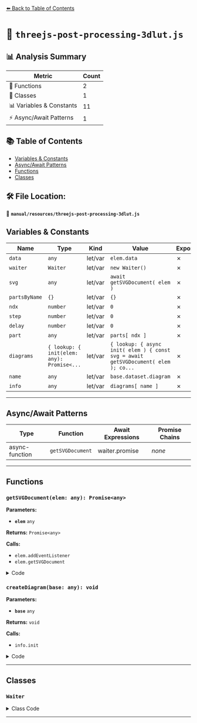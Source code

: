 [⬅️ Back to Table of Contents](../../index.md)

# 📄 `threejs-post-processing-3dlut.js`

## 📊 Analysis Summary

| Metric | Count |
|--------|-------|
| 🔧 Functions | 2 |
| 🧱 Classes | 1 |
| 📊 Variables & Constants | 11 |
| ⚡ Async/Await Patterns | 1 |

## 📚 Table of Contents

- [Variables & Constants](#variables-constants)
- [Async/Await Patterns](#asyncawait-patterns)
- [Functions](#functions)
- [Classes](#classes)

## 🛠️ File Location:
📂 **`manual/resources/threejs-post-processing-3dlut.js`**

## Variables & Constants

| Name | Type | Kind | Value | Exported |
|------|------|------|-------|----------|
| `data` | `any` | let/var | `elem.data` | ✗ |
| `waiter` | `Waiter` | let/var | `new Waiter()` | ✗ |
| `svg` | `any` | let/var | `await getSVGDocument( elem )` | ✗ |
| `partsByName` | `{}` | let/var | `{}` | ✗ |
| `ndx` | `number` | let/var | `0` | ✗ |
| `step` | `number` | let/var | `0` | ✗ |
| `delay` | `number` | let/var | `0` | ✗ |
| `part` | `any` | let/var | `parts[ ndx ]` | ✗ |
| `diagrams` | `{ lookup: { init(elem: any): Promise<...` | let/var | `{ lookup: { async init( elem ) { const svg = await getSVGDocument( elem ); co...` | ✗ |
| `name` | `any` | let/var | `base.dataset.diagram` | ✗ |
| `info` | `any` | let/var | `diagrams[ name ]` | ✗ |


---

## Async/Await Patterns

| Type | Function | Await Expressions | Promise Chains |
|------|----------|-------------------|----------------|
| async-function | `getSVGDocument` | waiter.promise | *none* |


---

## Functions

### `getSVGDocument(elem: any): Promise<any>`

**Parameters:**

- **`elem`** `any`

**Returns:** `Promise<any>`

**Calls:**

- `elem.addEventListener`
- `elem.getSVGDocument`

<details><summary>Code</summary>

```typescript
async function getSVGDocument( elem ) {

		const data = elem.data;
		elem.data = '';
		elem.data = data;
		const waiter = new Waiter();
		elem.addEventListener( 'load', waiter.resolve );
		await waiter.promise;
		return elem.getSVGDocument();

	}
```
</details>

### `createDiagram(base: any): void`

**Parameters:**

- **`base`** `any`

**Returns:** `void`

**Calls:**

- `info.init`

<details><summary>Code</summary>

```typescript
function createDiagram( base ) {

		const name = base.dataset.diagram;
		const info = diagrams[ name ];
		if ( ! info ) {

			throw new Error( `no diagram ${name}` );

		}

		info.init( base );

	}
```
</details>


---

## Classes

### `Waiter`

<details><summary>Class Code</summary>

```ts
class Waiter {

		constructor() {

			this.promise = new Promise( ( resolve ) => {

				this.resolve = resolve;

			} );

		}

	}
```
</details>


---